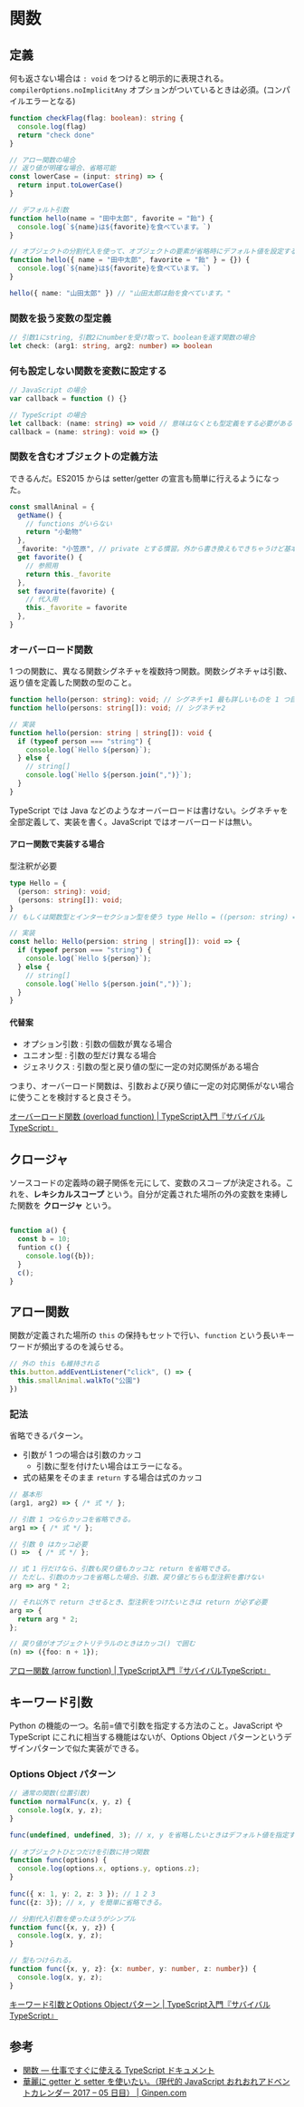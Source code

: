 # 関数

## 定義

何も返さない場合は `: void` をつけると明示的に表現される。 `compilerOptions.noImplicitAny` オプションがついているときは必須。(コンパイルエラーとなる)

```typescript
function checkFlag(flag: boolean): string {
  console.log(flag)
  return "check done"
}

// アロー関数の場合
// 返り値が明確な場合、省略可能
const lowerCase = (input: string) => {
  return input.toLowerCase()
}

// デフォルト引数
function hello(name = "田中太郎", favorite = "飴") {
  console.log(`${name}は${favorite}を食べています。`)
}

// オブジェクトの分割代入を使って、オブジェクトの要素が省略時にデフォルト値を設定するパターン (末尾の {} が重要)
function hello({ name = "田中太郎", favorite = "飴" } = {}) {
  console.log(`${name}は${favorite}を食べています。`)
}

hello({ name: "山田太郎" }) // "山田太郎は飴を食べています。"
```

### 関数を扱う変数の型定義

```typescript
// 引数1にstring, 引数2にnumberを受け取って、booleanを返す関数の場合
let check: (arg1: string, arg2: number) => boolean
```

### 何も設定しない関数を変数に設定する

```typescript
// JavaScript の場合
var callback = function () {}

// TypeScript の場合
let callback: (name: string) => void // 意味はなくとも型定義をする必要がある
callback = (name: string): void => {}
```

### 関数を含むオブジェクトの定義方法

できるんだ。ES2015 からは setter/getter の宣言も簡単に行えるようになった。

```typescript
const smallAninal = {
  getName() {
    // functions がいらない
    return "小動物"
  },
  _favorite: "小笠原", // private とする慣習。外から書き換えもできちゃうけど基本やらない
  get favorite() {
    // 参照用
    return this._favorite
  },
  set favorite(favorite) {
    // 代入用
    this._favorite = favorite
  },
}
```

### オーバーロード関数

1 つの関数に、異なる関数シグネチャを複数持つ関数。関数シグネチャは引数、返り値を定義した関数の型のこと。

```typescript
function hello(person: string): void; // シグネチャ1 最も詳しいものを 1 つ目に持っていく
function hello(persons: string[]): void; // シグネチャ2

// 実装
function hello(persion: string | string[]): void {
  if (typeof person === "string") {
    console.log(`Hello ${person}`);
  } else {
    // string[]
    console.log(`Hello ${person.join(",")}`);
  }
}
```

TypeScript では Java などのようなオーバーロードは書けない。シグネチャを全部定義して、実装を書く。JavaScript ではオーバーロードは無い。

#### アロー関数で実装する場合

型注釈が必要

```typescript
type Hello = {
  (person: string): void;
  (persons: string[]): void;
}
// もしくは関数型とインターセクション型を使う type Hello = ((person: string) => void) & ((persons: string[]) => void);

// 実装
const hello: Hello(persion: string | string[]): void => {
  if (typeof person === "string") {
    console.log(`Hello ${person}`);
  } else {
    // string[]
    console.log(`Hello ${person.join(",")}`);
  }
}
```

#### 代替案

- オプション引数 : 引数の個数が異なる場合
- ユニオン型 : 引数の型だけ異なる場合
- ジェネリクス : 引数の型と戻り値の型に一定の対応関係がある場合

つまり、オーバーロード関数は、引数および戻り値に一定の対応関係がない場合に使うことを検討すると良さそう。

[オーバーロード関数 (overload function) | TypeScript入門『サバイバルTypeScript』](https://typescriptbook.jp/reference/functions/overload-functions)

## クロージャ

ソースコードの定義時の親子関係を元にして、変数のスコ－プが決定される。これを、**レキシカルスコープ** という。自分が定義された場所の外の変数を束縛した関数を **クロージャ** という。

```typescript

function a() {
  const b = 10;
  funtion c() {
    console.log({b});
  }
  c();
}
```

## アロー関数

関数が定義された場所の `this` の保持もセットで行い、`function` という長いキーワードが頻出するのを減らせる。

```typescript
// 外の this も維持される
this.button.addEventListener("click", () => {
  this.smallAnimal.walkTo("公園")
})
```

### 記法

省略できるパターン。

- 引数が 1 つの場合は引数のカッコ
  - 引数に型を付けたい場合はエラーになる。
- 式の結果をそのまま `return` する場合は式のカッコ

```typescript
// 基本形
(arg1, arg2) => { /* 式 */ };

// 引数 1 つならカッコを省略できる。
arg1 => { /* 式 */ };

// 引数 0 はカッコ必要
() =>  { /* 式 */ };

// 式 1 行だけなら、引数も戻り値もカッコと return を省略できる。
// ただし、引数のカッコを省略した場合、引数、戻り値どちらも型注釈を書けない
arg => arg * 2;

// それ以外で return させるとき、型注釈をつけたいときは return が必ず必要
arg => {
  return arg * 2;
};

// 戻り値がオブジェクトリテラルのときはカッコ() で囲む
(n) => ({foo: n + 1});
```

[アロー関数 (arrow function) | TypeScript入門『サバイバルTypeScript』](https://typescriptbook.jp/reference/functions/arrow-functions)

## キーワード引数

Python の機能の一つ。名前=値で引数を指定する方法のこと。JavaScript や TypeScript にこれに相当する機能はないが、Options Object パターンというデザインパターンで似た実装ができる。

### Options Object パターン

```typescript
// 通常の関数(位置引数)
function normalFunc(x, y, z) {
  console.log(x, y, z);
}

func(undefined, undefined, 3); // x, y を省略したいときはデフォルト値を指定する必要がある。
 
// オブジェクトひとつだけを引数に持つ関数
function func(options) {
  console.log(options.x, options.y, options.z);
}
 
func({ x: 1, y: 2, z: 3 }); // 1 2 3
func({z: 3}); // x, y を簡単に省略できる。

// 分割代入引数を使ったほうがシンプル
function func({x, y, z}) {
  console.log(x, y, z);
}

// 型もつけられる。
function func({x, y, z}: {x: number, y: number, z: number}) {
  console.log(x, y, z);
}
```

[キーワード引数とOptions Objectパターン | TypeScript入門『サバイバルTypeScript』](https://typescriptbook.jp/reference/functions/keyword-arguments-and-options-object-pattern)

## 参考

- [関数 — 仕事ですぐに使える TypeScript ドキュメント](https://future-architect.github.io/typescript-guide/function.html)
- [華麗に getter と setter を使いたい。（現代的 JavaScript おれおれアドベントカレンダー 2017 – 05 日目） | Ginpen.com](https://ginpen.com/2017/12/05/javascript-getter-setter/)
```
